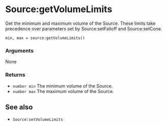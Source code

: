 <!--
category: reference
-->

Source:getVolumeLimits
===

Get the minimum and maximum volume of the Source.  These limits take precedence over parameters set
by Source:setFalloff and Source:setCone.

    min, max = source:getVolumeLimits()

### Arguments

None

### Returns

- `number min` The minimum volume of the Source.
- `number max` The maximum volume of the Source.

See also
---

- `Source:setVolumeLimits`

